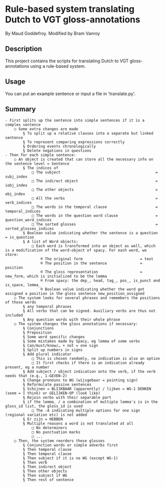 # Rule-based system translating Dutch to VGT gloss-annotations

By Maud Goddefroy. Modified by Bram Vanroy

## Description
This project contains the scripts for translating Dutch to VGT gloss-annotations using a rule-based system.

## Usage
You can put an example sentence or input a file in 'translate.py'.

## Summary
	- First splits up the sentence into simple sentences if it is a complex sentence
		○ Some extra changes are made
			§ To split up a relative clauses into a separate but linked sentence
			§ To represent comparing expressions correctly
			§ Ordering events chronologically
			§ Delete negations in questions
	- Then for each simple sentence:
		○ An object is created that can store all the necessary info on the sentence level = Sentence
			§ The indices of
				□ The subject                                           = subj_index
				□ The indirect object                                   = iobj_index
				□ The other objects                                     = obj_index
				□ All the verbs                                         = verb_indices
				□ The words in the temporal clause                      = temporal_indices
				□ The words in the question word clause                 = question_word_indices
				□ The sorted glosses                                    = sorted_glosses_indices
			§ Boolean value indicating whether the sentence is a question = is_question
			§ A list of Word objects:
				□ Each word is transformed into an object as well, which is a modification of the word-object of spacy. For each word, we store:
					® The original form                          = text
					® The position in the sentence               = position
					® The gloss representation                   = new_form, which is initialized to be the lemma
					® From spacy: the dep_, head, tag_, pos_, is_punct and is_space, lemma_
					® Boolean value indicating whether the word got assigned a position in the gloss sentence new_position_assigned
		○ The system looks for several phrases and remembers the positions of those words
			§ any temporal phrases 
			§ All verbs that can be signed. Auxiliary verbs are thus not included
			§ Any question words with their whole phrase
		○ The system changes the gloss annotations if necessary:
			§ Conjunctions
			§ Preposition
			§ Some word specific changes
			§ Some mistakes made by Spacy, eg lemma of some verbs
			§ Can/must/know/… + not = one sign
			§ Split up numbers in signs
			§ Add plural indicator
				□ This is chosen randomly, no indication is also an option
				□ It first checks if there is an indication already present, eg a number
			§ Add subject / object indication onto the verb, if the verb needs that (e.g., 1-GEVEN-2)
			§ Change pronouns to WG (wijsgebaar = pointing sign)
			§ Reformulate passive sentences
			§ Schijnen = BLIJKBAAR (apparently) / lijken = WG-1 DENKEN (seem = I think) or GELIJKEN-OP (look like)
			§ Rejoin verbs with their separable part 
			§ if the lemma_ / a combination of multiple lemma's is in the gloss_id list, the gloss_id is used
				□ The -A indicating multiple options for one sign (regional variation etc) is not added
			§ Er zijn = HEBBEN
			§ Multiple reasons a word is not translated at all
				□ No determiners
				□ No punctuation marks
				□ ...
		○ Then, the system reorders these glosses
			§ Conjunction words or simple adverbs first
			§ Then temporal clause
			§ Then temporal clause
			§ Then subject if it is no WG (except WG-1)
			§ Then verb
			§ Then indirect object
			§ Then other objects
			§ Then subject if WG
			§ Then rest of sentence
